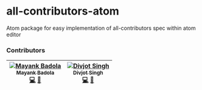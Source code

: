 # all-contributors-atom
Atom package for easy implementation of all-contributors spec within atom editor

### Contributors
| [![Mayank Badola](https://avatars.githubusercontent.com/mbad0la?s=100)<br /><sub>Mayank Badola</sub>](http://mbad0la.github.io)<br />[💻](https://github.com/bogas04/all-contributors-atom/commits?author=mbad0la) [📖](https://github.com/bogas04/all-contributors-atom/commits?author=mbad0la) | [![Divjot Singh](https://avatars.githubusercontent.com/bogas04?s=100)<br /><sub>Divjot Singh</sub>](http://bogas04.github.io)<br />[💻](https://github.com/bogas04/all-contributors-atom/commits?author=bogas04) [📖](https://github.com/bogas04/all-contributors-atom/commits?author=bogas04) |
| :---: | :---: |
